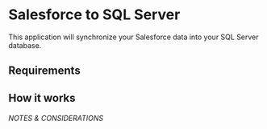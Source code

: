 # Salesforce to SQL Server

This application will synchronize your Salesforce data into your SQL Server database. 


## Requirements


## How it works


###### NOTES &amp; CONSIDERATIONS

